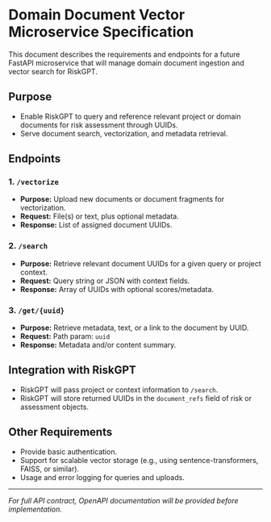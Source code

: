 # Domain Document Vector Microservice Specification

This document describes the requirements and endpoints for a future FastAPI microservice that will manage domain document ingestion and vector search for RiskGPT.

## Purpose

- Enable RiskGPT to query and reference relevant project or domain documents for risk assessment through UUIDs.
- Serve document search, vectorization, and metadata retrieval.

## Endpoints

### 1. `/vectorize`
- **Purpose:** Upload new documents or document fragments for vectorization.
- **Request:** File(s) or text, plus optional metadata.
- **Response:** List of assigned document UUIDs.

### 2. `/search`
- **Purpose:** Retrieve relevant document UUIDs for a given query or project context.
- **Request:** Query string or JSON with context fields.
- **Response:** Array of UUIDs with optional scores/metadata.

### 3. `/get/{uuid}`
- **Purpose:** Retrieve metadata, text, or a link to the document by UUID.
- **Request:** Path param: `uuid`
- **Response:** Metadata and/or content summary.

## Integration with RiskGPT

- RiskGPT will pass project or context information to `/search`.
- RiskGPT will store returned UUIDs in the `document_refs` field of risk or assessment objects.

## Other Requirements

- Provide basic authentication.
- Support for scalable vector storage (e.g., using sentence-transformers, FAISS, or similar).
- Usage and error logging for queries and uploads.

---

*For full API contract, OpenAPI documentation will be provided before implementation.*

```